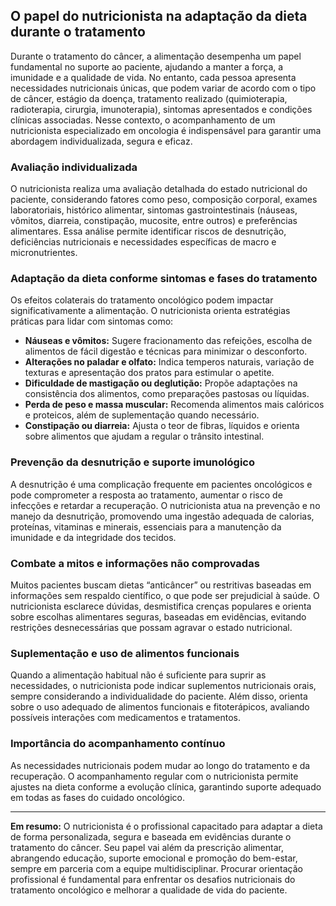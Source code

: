 ## O papel do nutricionista na adaptação da dieta durante o tratamento

Durante o tratamento do câncer, a alimentação desempenha um papel fundamental no suporte ao paciente, ajudando a manter a força, a imunidade e a qualidade de vida. No entanto, cada pessoa apresenta necessidades nutricionais únicas, que podem variar de acordo com o tipo de câncer, estágio da doença, tratamento realizado (quimioterapia, radioterapia, cirurgia, imunoterapia), sintomas apresentados e condições clínicas associadas. Nesse contexto, o acompanhamento de um nutricionista especializado em oncologia é indispensável para garantir uma abordagem individualizada, segura e eficaz.

### Avaliação individualizada

O nutricionista realiza uma avaliação detalhada do estado nutricional do paciente, considerando fatores como peso, composição corporal, exames laboratoriais, histórico alimentar, sintomas gastrointestinais (náuseas, vômitos, diarreia, constipação, mucosite, entre outros) e preferências alimentares. Essa análise permite identificar riscos de desnutrição, deficiências nutricionais e necessidades específicas de macro e micronutrientes.

### Adaptação da dieta conforme sintomas e fases do tratamento

Os efeitos colaterais do tratamento oncológico podem impactar significativamente a alimentação. O nutricionista orienta estratégias práticas para lidar com sintomas como:

- **Náuseas e vômitos:** Sugere fracionamento das refeições, escolha de alimentos de fácil digestão e técnicas para minimizar o desconforto.
- **Alterações no paladar e olfato:** Indica temperos naturais, variação de texturas e apresentação dos pratos para estimular o apetite.
- **Dificuldade de mastigação ou deglutição:** Propõe adaptações na consistência dos alimentos, como preparações pastosas ou líquidas.
- **Perda de peso e massa muscular:** Recomenda alimentos mais calóricos e proteicos, além de suplementação quando necessário.
- **Constipação ou diarreia:** Ajusta o teor de fibras, líquidos e orienta sobre alimentos que ajudam a regular o trânsito intestinal.

### Prevenção da desnutrição e suporte imunológico

A desnutrição é uma complicação frequente em pacientes oncológicos e pode comprometer a resposta ao tratamento, aumentar o risco de infecções e retardar a recuperação. O nutricionista atua na prevenção e no manejo da desnutrição, promovendo uma ingestão adequada de calorias, proteínas, vitaminas e minerais, essenciais para a manutenção da imunidade e da integridade dos tecidos.

### Combate a mitos e informações não comprovadas

Muitos pacientes buscam dietas “anticâncer” ou restritivas baseadas em informações sem respaldo científico, o que pode ser prejudicial à saúde. O nutricionista esclarece dúvidas, desmistifica crenças populares e orienta sobre escolhas alimentares seguras, baseadas em evidências, evitando restrições desnecessárias que possam agravar o estado nutricional.

### Suplementação e uso de alimentos funcionais

Quando a alimentação habitual não é suficiente para suprir as necessidades, o nutricionista pode indicar suplementos nutricionais orais, sempre considerando a individualidade do paciente. Além disso, orienta sobre o uso adequado de alimentos funcionais e fitoterápicos, avaliando possíveis interações com medicamentos e tratamentos.

### Importância do acompanhamento contínuo

As necessidades nutricionais podem mudar ao longo do tratamento e da recuperação. O acompanhamento regular com o nutricionista permite ajustes na dieta conforme a evolução clínica, garantindo suporte adequado em todas as fases do cuidado oncológico.

---

**Em resumo:** O nutricionista é o profissional capacitado para adaptar a dieta de forma personalizada, segura e baseada em evidências durante o tratamento do câncer. Seu papel vai além da prescrição alimentar, abrangendo educação, suporte emocional e promoção do bem-estar, sempre em parceria com a equipe multidisciplinar. Procurar orientação profissional é fundamental para enfrentar os desafios nutricionais do tratamento oncológico e melhorar a qualidade de vida do paciente.